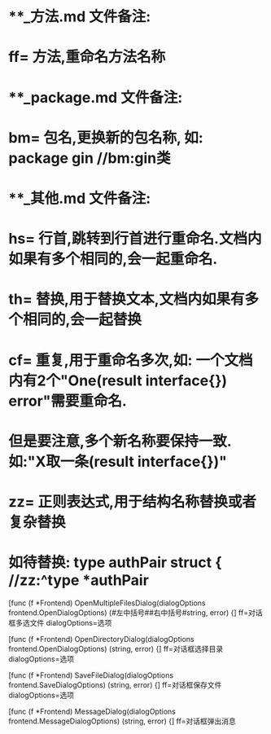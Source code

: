 # **_方法.md 文件备注:
# ff= 方法,重命名方法名称
# 
# **_package.md 文件备注:
# bm= 包名,更换新的包名称, 如: package gin //bm:gin类
#
# **_其他.md 文件备注:
# hs= 行首,跳转到行首进行重命名.文档内如果有多个相同的,会一起重命名.
# th= 替换,用于替换文本,文档内如果有多个相同的,会一起替换
# cf= 重复,用于重命名多次,如: 一个文档内有2个"One(result interface{}) error"需要重命名.
#     但是要注意,多个新名称要保持一致. 如:"X取一条(result interface{})"
# zz= 正则表达式,用于结构名称替换或者复杂替换
#     如待替换: type authPair struct { //zz:^type *authPair

[func (f *Frontend) OpenMultipleFilesDialog(dialogOptions frontend.OpenDialogOptions) (#左中括号##右中括号#string, error) {]
ff=对话框多选文件
dialogOptions=选项

[func (f *Frontend) OpenDirectoryDialog(dialogOptions frontend.OpenDialogOptions) (string, error) {]
ff=对话框选择目录
dialogOptions=选项

[func (f *Frontend) SaveFileDialog(dialogOptions frontend.SaveDialogOptions) (string, error) {]
ff=对话框保存文件
dialogOptions=选项

[func (f *Frontend) MessageDialog(dialogOptions frontend.MessageDialogOptions) (string, error) {]
ff=对话框弹出消息
